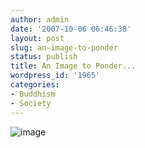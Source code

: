 ```yaml
---
author: admin
date: '2007-10-06 06:46:38'
layout: post
slug: an-image-to-ponder
status: publish
title: An Image to Ponder...
wordpress_id: '1965'
categories:
- Buddhism
- Society
---
```


![image](http://www.arcanology.com/images/burma-monks-soldiers2.jpg)
